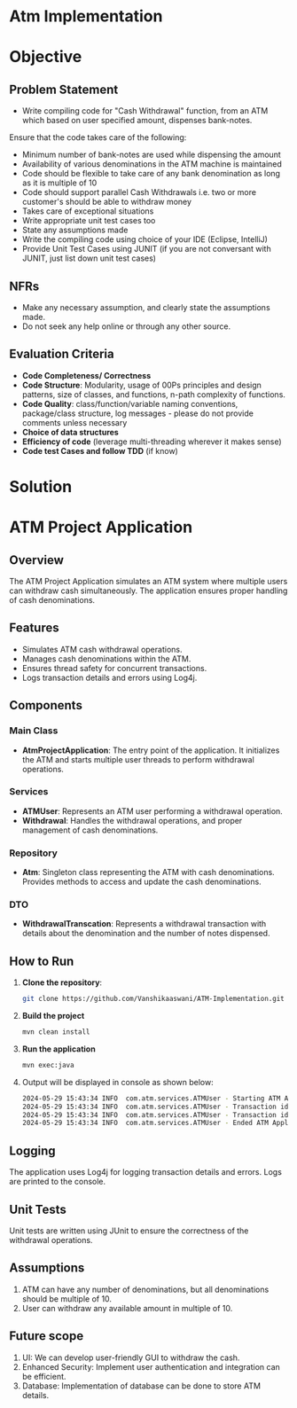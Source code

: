 # Atm Implementation

# Objective

## Problem Statement

- Write compiling code for "Cash Withdrawal" function, from an ATM which based on user specified amount,
  dispenses bank-notes.

Ensure that the code takes care of the following:

- Minimum number of bank-notes are used while dispensing the amount
- Availability of various denominations in the ATM machine is maintained
- Code should be flexible to take care of any bank denomination as long as it is multiple of 10
- Code should support parallel Cash Withdrawals i.e. two or more customer's should be able to withdraw money
- Takes care of exceptional situations
- Write appropriate unit test cases too
- State any assumptions made
- Write the compiling code using choice of your IDE (Eclipse, IntelliJ)
- Provide Unit Test Cases using JUNIT (if you are not conversant with JUNIT, just list down unit test cases)

## NFRs

- Make any necessary assumption, and clearly state the assumptions made.
- Do not seek any help online or through any other source.

## Evaluation Criteria

- **Code Completeness/ Correctness**
- **Code Structure**: Modularity, usage of 00Ps principles and design patterns, size of classes, and functions, n-path
  complexity of functions.
- **Code Quality**: class/function/variable naming conventions, package/class structure, log messages - please do not
  provide comments unless necessary
- **Choice of data structures**
- **Efficiency of code** (leverage multi-threading wherever it makes sense)
- **Code test Cases and follow TDD** (if know)

# Solution

# ATM Project Application

## Overview

The ATM Project Application simulates an ATM system where multiple users can withdraw cash simultaneously.
The application ensures proper handling of cash denominations.

## Features

- Simulates ATM cash withdrawal operations.
- Manages cash denominations within the ATM.
- Ensures thread safety for concurrent transactions.
- Logs transaction details and errors using Log4j.

## Components

### Main Class

- **AtmProjectApplication**: The entry point of the application. It initializes the ATM and starts multiple user threads
  to perform withdrawal operations.

### Services

- **ATMUser**: Represents an ATM user performing a withdrawal operation.
- **Withdrawal**: Handles the withdrawal operations, and proper management of cash denominations.

### Repository

- **Atm**: Singleton class representing the ATM with cash denominations. Provides methods to access and update the cash
  denominations.

### DTO

- **WithdrawalTranscation**: Represents a withdrawal transaction with details about the denomination and the number of
  notes dispensed.

## How to Run

1. **Clone the repository**:
   ```sh
   git clone https://github.com/Vanshikaaswani/ATM-Implementation.git
   ```

2. **Build the project**
   ```sh
   mvn clean install
   ```

3. **Run the application**
   ```sh
   mvn exec:java
   ```
4. Output will be displayed in console as shown below:
   ```sh
   2024-05-29 15:43:34 INFO  com.atm.services.ATMUser - Starting ATM Application
   2024-05-29 15:43:34 INFO  com.atm.services.ATMUser - Transaction id: 1  Withdrawal details: [ WithdrawalTransaction {denomination=500, count=10 },  WithdrawalTransaction {denomination=100, count=5 }]
   2024-05-29 15:43:34 INFO  com.atm.services.ATMUser - Transaction id: 2  Withdrawal details: [ WithdrawalTransaction {denomination=100, count=5 },  WithdrawalTransaction {denomination=50, count=10 }]
   2024-05-29 15:43:34 INFO  com.atm.services.ATMUser - Ended ATM Application
   ```
## Logging

The application uses Log4j for logging transaction details and errors. Logs are printed to the console.

## Unit Tests

Unit tests are written using JUnit to ensure the correctness of the withdrawal operations.

## Assumptions

1. ATM can have any number of denominations, but all denominations should be multiple of 10.
2. User can withdraw any available amount in multiple of 10.

## Future scope

1. UI: We can develop user-friendly GUI to withdraw the cash.
2. Enhanced Security: Implement user authentication and integration can be efficient.
3. Database: Implementation of database can be done to store ATM details.